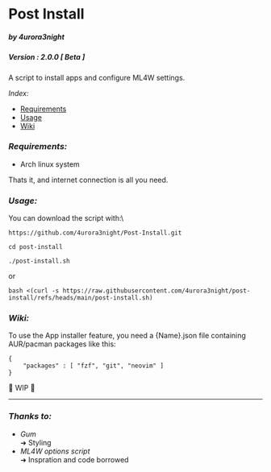 # Post Install
##### by 4urora3night
##### Version : 2.0.0 [ Beta ]
A script to install apps and configure ML4W settings.

*Index:*
-	[Requirements](https://github.com/4urora3night/Post-Install#requirements)
-	[Usage](https://github.com/4urora3night/Post-Install?tab=readme-ov-file#usage)
-	[Wiki](https://github.com/4urora3night/Post-Install?tab=readme-ov-file#wiki)

### *Requirements:*
- Arch linux system

Thats it, and internet connection is all you need.
### *Usage:*
You can download the script with:\
```
https://github.com/4urora3night/Post-Install.git
```

```
cd post-install
```

```
./post-install.sh
```

or

```
bash <(curl -s https://raw.githubusercontent.com/4urora3night/post-install/refs/heads/main/post-install.sh)
```

### *Wiki:*

To use the App installer feature, you need a {Name}.json file containing AUR/pacman packages like this:
```
{
    "packages" : [ "fzf", "git", "neovim" ]
}
```
🚧 WIP 🚧

---
### *Thanks to:*
- *Gum*  
	➜ Styling
- *ML4W options script* \
	➜ Inspration and code borrowed
